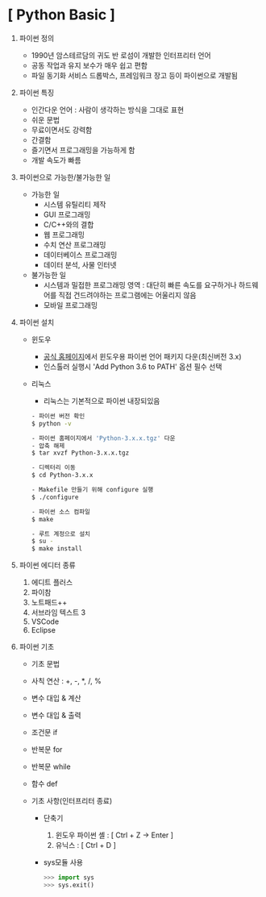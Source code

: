 # [ Python Basic ]

1. 파이썬 정의
   - 1990년 암스테르담의 귀도 반 로섬이 개발한 인터프리터 언어
   - 공동 작업과 유지 보수가 매우 쉽고 편함
   - 파일 동기화 서비스 드롭박스, 프레임워크 장고 등이 파이썬으로 개발됨
   
2. 파이썬 특징
   - 인간다운 언어 : 사람이 생각하는 방식을 그대로 표현
   - 쉬운 문법
   - 무료이면서도 강력함
   - 간결함
   - 즐기면서 프로그래밍을 가능하게 함
   - 개발 속도가 빠름
   
3. 파이썬으로 가능한/불가능한 일
   - 가능한 일
     - 시스템 유틸리티 제작
     - GUI 프로그래밍
     - C/C++와의 결합
     - 웹 프로그래밍
     - 수치 연산 프로그래밍
     - 데이터베이스 프로그래밍
     - 데이터 분석, 사물 인터넷
   - 불가능한 일
     - 시스템과 밀접한 프로그래밍 영역 : 대단히 빠른 속도를 요구하거나 하드웨어를 직접 건드려야하는 프로그램에는 어울리지 않음
     - 모바일 프로그래밍
   
4. 파이썬 설치

   - 윈도우

     - [공식 홈페이지](http://www.python.org/downloads)에서 윈도우용 파이썬 언어 패키지 다운(최신버전 3.x)
     - 인스톨러 실행시 'Add Python 3.6 to PATH' 옵션 필수 선택

   - 리눅스

     - 리눅스는 기본적으로 파이썬 내장되있음

     ```bash
     - 파이썬 버전 확인
     $ python -v
     
     - 파이썬 홈페이지에서 'Python-3.x.x.tgz' 다운
     - 압축 해제
     $ tar xvzf Python-3.x.x.tgz
     
     - 디렉터리 이동
     $ cd Python-3.x.x
     
     - Makefile 만들기 위해 configure 실행
     $ ./configure
     
     - 파이썬 소스 컴파일
     $ make
     
     - 루트 계정으로 설치
     $ su -
     $ make install
     ```

5. 파이썬 에디터 종류

   1. 에디트 플러스
   2. 파이참
   3. 노트패드++
   4. 서브라임 텍스트 3
   5. VSCode
   6. Eclipse

6. 파이썬 기초

   - 기초 문법

   - 사칙 연산 : +, -, *, /, %

   - 변수 대입 & 계산

   - 변수 대입 & 출력

   - 조건문 if

   - 반복문 for

   - 반복문 while

   - 함수 def

   - 기초 사항(인터프리터 종료)

     - 단축기

       1. 윈도우 파이썬 셸 : [ Ctrl + Z -> Enter ]
       2. 유닉스 : [ Ctrl + D ]

     - sys모듈 사용

       ```python
       >>> import sys
       >>> sys.exit()
       ```

       